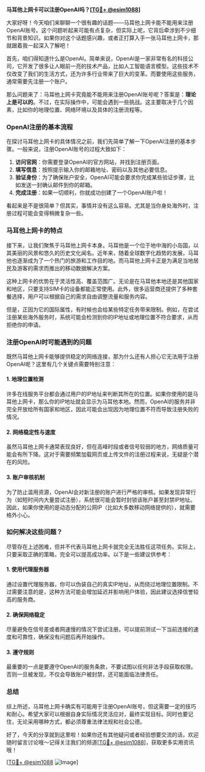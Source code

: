 **马耳他上网卡可以注册OpenAI吗？[[TG💪+ @esim1088](https://t.me/s/esim1088)]**

大家好呀！今天咱们来聊聊一个很有趣的话题——马耳他上网卡能不能用来注册OpenAI账号。这个问题听起来可能有点复杂，但实际上呢，它背后牵涉到不少细节和背景知识。如果你对这个话题感兴趣，或者正打算入手一张马耳他上网卡，那就跟着我一起深入了解吧！

首先，咱们得知道什么是OpenAI。简单来说，OpenAI是一家非常有名的科技公司，它开发了很多让人眼前一亮的技术产品，比如人工智能语言模型。这些技术不仅改变了我们的生活方式，还为许多行业带来了巨大的变革。而要使用这些服务，通常需要先注册一个账户。

那么问题来了：马耳他上网卡究竟能不能用来注册OpenAI账号呢？答案是：**理论上是可以的**。不过，在实际操作中，可能会遇到一些挑战。这主要取决于几个因素，比如你的地理位置、网络环境以及具体的注册流程等。

### OpenAI注册的基本流程

在探讨马耳他上网卡的具体情况之前，我们先简单了解一下OpenAI注册的基本步骤。一般来说，注册OpenAI账号的过程大致如下：

1. **访问官网**：你需要登录OpenAI的官方网站，并找到注册页面。
2. **填写信息**：按照提示输入你的邮箱地址、密码以及其他必要信息。
3. **验证身份**：为了确保账户安全，OpenAI可能会要求你完成某些验证步骤，比如发送一封确认邮件到你的邮箱。
4. **完成注册**：如果一切顺利，你就成功创建了一个OpenAI账户啦！

看起来是不是很简单？但其实，事情并没有这么容易。尤其是当你身处海外时，注册过程可能会变得稍微复杂一些。

### 马耳他上网卡的特点

接下来，让我们聚焦于马耳他上网卡本身。马耳他是一个位于地中海的小岛国，以其美丽的风景和悠久的历史文化闻名。近年来，随着全球数字化趋势的发展，马耳他也逐渐成为了一个热门的旅游和工作目的地。而马耳他上网卡正是为满足当地居民及游客的需求而推出的移动数据解决方案。

这种上网卡的优势在于灵活性高、覆盖范围广。无论是在马耳他本地还是其他国家和地区，只要支持SIM卡的设备都能正常使用。此外，很多运营商还提供了多种套餐选择，用户可以根据自己的需求自由调整流量和服务内容。

但是，正因为它的国际属性，有时候也会给某些特定任务带来限制。例如，在尝试注册某些海外服务时，系统可能会检测到你的IP地址或地理位置不符合要求，从而拒绝你的申请。

### 注册OpenAI时可能遇到的问题

既然马耳他上网卡能够提供稳定的网络连接，那为什么还有人担心它无法用于注册OpenAI呢？这里有几个关键点需要特别注意：

#### 1. 地理位置检测

许多在线服务平台都会通过用户的IP地址来判断其所在的位置。如果你使用的是马耳他上网卡，那么你的IP地址就会显示为马耳他本地。然而，OpenAI的服务并非完全开放给所有国家和地区，因此可能会出现因为地理位置不符而导致注册失败的情况。

#### 2. 网络稳定性与速度

虽然马耳他上网卡通常表现良好，但在高峰时段或者信号较弱的地方，网络质量可能会有所下降。这对于需要频繁加载网页或上传文件的注册过程来说，无疑是个潜在的风险。

#### 3. 账户审核机制

为了防止滥用资源，OpenAI会对新注册的账户进行严格的审核。如果发现异常行为（如短时间内大量尝试注册），系统很可能会暂时封锁该账户甚至封禁IP地址。因此，如果你使用的是动态分配的公网IP（比如大多数移动网络提供的），就需要格外小心。

### 如何解决这些问题？

尽管存在上述困难，但并不代表马耳他上网卡就完全无法胜任这项任务。实际上，只要采取正确的策略，完全可以提高成功率。以下是一些建议供参考：

#### 1. 使用代理服务器

通过设置代理服务器，你可以伪装自己的真实IP地址，从而绕过地理位置限制。不过需要注意的是，这种方法可能会增加延迟并影响用户体验，因此建议选择信誉较高的服务商。

#### 2. 确保网络稳定

尽量避免在信号差或者网速慢的情况下尝试注册。可以提前测试一下当前连接的速度和可靠性，确保没有问题后再开始操作。

#### 3. 遵守规则

最重要的一点是要遵守OpenAI的服务条款，不要试图以任何非法手段获取权限。否则一旦被发现，不仅会导致账户被封禁，还可能面临法律责任。

### 总结

综上所述，马耳他上网卡确实有可能用于注册OpenAI账号，但这需要一定的技巧和耐心。希望大家可以根据自身实际情况灵活应对，最终实现目标。同时也要记住，无论采用哪种方式，都必须尊重法律法规和社会公德。

好了，今天的分享就到这里啦！如果你还有其他疑问或者经验想要交流的话，欢迎随时留言讨论哦～记得关注我们的频道[[TG💪+ @esim1088](https://t.me/s/esim1088)]，获取更多实用资讯哦！

[[TG💪+ @esim1088](https://t.me/s/esim1088) ![Image](https://i.postimg.cc/4NQfJmqS/Snipaste-2025-05-13-00-14-12.png)]